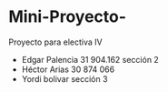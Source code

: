 # Mini-Proyecto-
Proyecto para electiva IV
* Edgar Palencia 31 904.162 sección 2
* Héctor Arias 30 874 066
* Yordi bolivar sección 3

